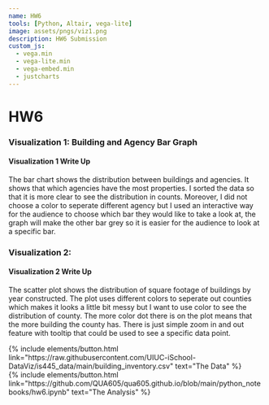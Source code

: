 ```yaml
---
name: HW6
tools: [Python, Altair, vega-lite]
image: assets/pngs/viz1.png
description: HW6 Submission
custom_js:
  - vega.min
  - vega-lite.min
  - vega-embed.min
  - justcharts
---
```



# HW6

### Visualization 1: Building and Agency Bar Graph

<vegachart schema-url="{{ site.baseurl }}/assets/json/viz1.json" style="width: 100%"></vegachart>

#### Visualization 1 Write Up

The bar chart shows the distribution between buildings and agencies. It shows that which 
agencies have the most properties. I sorted the data so that it is more clear to see the 
distribution in counts. Moreover, I did not choose a color to seperate different agency but I used an interactive way for the audience to choose which bar they would like to take a look at, the graph will make the other bar grey so it is easier for the audience to look at a specific bar.

### Visualization 2:

<vegachart schema-url="{{ site.baseurl }}/assets/json/viz2.json" style="width: 100%"></vegachart>

#### Visualization 2 Write Up

The scatter plot shows the distribution of square footage of buildings by year constructed. The plot uses different colors to seperate out counties which makes it looks a little bit messy but I want to use color to see the distribution of county. The more color dot there is on the plot means that the more building the county has. There is just simple zoom in and out feature with tooltip that could be used to see a specific data point.
<!-- these are written in a combo of html and liquid --> 

<div class="left">
{% include elements/button.html link="https://raw.githubusercontent.com/UIUC-iSchool-DataViz/is445_data/main/building_inventory.csv" text="The Data" %}
</div>

<div class="right">
{% include elements/button.html link="https://github.com/QUA605/qua605.github.io/blob/main/python_notebooks/hw6.ipynb" text="The Analysis" %}
</div>